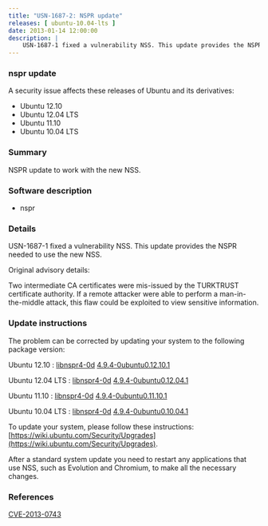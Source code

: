```yaml
---
title: "USN-1687-2: NSPR update"
releases: [ ubuntu-10.04-lts ]
date: 2013-01-14 12:00:00
description: |
    USN-1687-1 fixed a vulnerability NSS. This update provides the NSPR needed to use the new NSS.
--- 
```

 
### nspr update

A security issue affects these releases of Ubuntu and its derivatives:

* Ubuntu 12.10
* Ubuntu 12.04 LTS
* Ubuntu 11.10
* Ubuntu 10.04 LTS

### Summary

NSPR update to work with the new NSS. 

### Software description

* nspr 

### Details

USN-1687-1 fixed a vulnerability NSS. This update provides the NSPR needed to use the new NSS.

Original advisory details:

 Two intermediate CA certificates were mis-issued by the TURKTRUST certificate authority. If a remote attacker were able to perform a man-in-the-middle attack, this flaw could be exploited to view sensitive information. 

### Update instructions

The problem can be corrected by updating your system to the following package version:

Ubuntu 12.10
 : [libnspr4-0d](https://launchpad.net/ubuntu/+source/nspr) <span> [4.9.4-0ubuntu0.12.10.1](https://launchpad.net/ubuntu/+source/nspr/4.9.4-0ubuntu0.12.10.1) </span> 

Ubuntu 12.04 LTS
 : [libnspr4-0d](https://launchpad.net/ubuntu/+source/nspr) <span> [4.9.4-0ubuntu0.12.04.1](https://launchpad.net/ubuntu/+source/nspr/4.9.4-0ubuntu0.12.04.1) </span> 

Ubuntu 11.10
 : [libnspr4-0d](https://launchpad.net/ubuntu/+source/nspr) <span> [4.9.4-0ubuntu0.11.10.1](https://launchpad.net/ubuntu/+source/nspr/4.9.4-0ubuntu0.11.10.1) </span> 

Ubuntu 10.04 LTS
 : [libnspr4-0d](https://launchpad.net/ubuntu/+source/nspr) <span> [4.9.4-0ubuntu0.10.04.1](https://launchpad.net/ubuntu/+source/nspr/4.9.4-0ubuntu0.10.04.1) </span> 

To update your system, please follow these instructions: [https://wiki.ubuntu.com/Security/Upgrades](https://wiki.ubuntu.com/Security/Upgrades).

After a standard system update you need to restart any applications that use NSS, such as Evolution and Chromium, to make all the necessary changes. 

### References

 [CVE-2013-0743](http://people.ubuntu.com/~ubuntu-security/cve/CVE-2013-0743)
 

